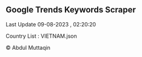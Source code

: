 

## Google Trends Keywords Scraper 
 
Last Update 09-08-2023 , 02:20:20

Country List :
VIETNAM.json



© Abdul Muttaqin 

